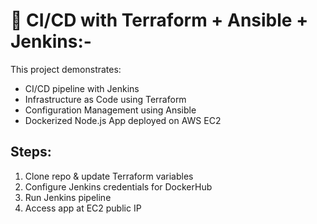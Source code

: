 # 🚀 CI/CD with Terraform + Ansible + Jenkins:-

This project demonstrates:
- CI/CD pipeline with Jenkins
- Infrastructure as Code using Terraform
- Configuration Management using Ansible
- Dockerized Node.js App deployed on AWS EC2

## Steps:
1. Clone repo & update Terraform variables
2. Configure Jenkins credentials for DockerHub
3. Run Jenkins pipeline
4. Access app at EC2 public IP
